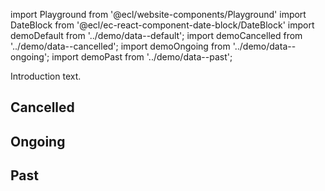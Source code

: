 import Playground from '@ecl/website-components/Playground'
import DateBlock from '@ecl/ec-react-component-date-block/DateBlock'
import demoDefault from '../demo/data--default';
import demoCancelled from '../demo/data--cancelled';
import demoOngoing from '../demo/data--ongoing';
import demoPast from '../demo/data--past';

Introduction text.

<Playground playgroundLink="/storybook/ec/index.html?selectedKind=DateBlock&selectedStory=interactive&stories=1">
  <DateBlock
    weekDay={demoDefault.week_day}
    day={demoDefault.day}
    month={demoDefault.month}
  />
</Playground>

## Cancelled

<Playground playgroundLink="/storybook/ec/index.html?selectedKind=DateBlock&selectedStory=interactive&stories=1">
  <DateBlock
    variant={demoCancelled.variant}
    weekDay={demoCancelled.week_day}
    day={demoCancelled.day}
    month={demoCancelled.month}
  />
</Playground>

## Ongoing

<Playground playgroundLink="/storybook/ec/index.html?selectedKind=DateBlock&selectedStory=interactive&stories=1">
  <DateBlock
    variant={demoOngoing.variant}
    weekDay={demoOngoing.week_day}
    day={demoOngoing.day}
    month={demoOngoing.month}
  />
</Playground>

## Past

<Playground playgroundLink="/storybook/ec/index.html?selectedKind=DateBlock&selectedStory=interactive&stories=1">
  <DateBlock
    variant={demoPast.variant}
    weekDay={demoPast.week_day}
    day={demoPast.day}
    month={demoPast.month}
  />
</Playground>
